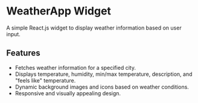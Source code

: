 # WeatherApp Widget

A simple React.js widget to display weather information based on user input.



## Features

- Fetches weather information for a specified city.
- Displays temperature, humidity, min/max temperature, description, and "feels like" temperature.
- Dynamic background images and icons based on weather conditions.
- Responsive and visually appealing design.
